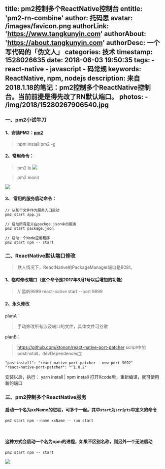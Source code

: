 title: pm2控制多个ReactNative控制台
entitle: 'pm2-rn-combine'
author: 托码思
avatar: /images/favicon.png
authorLink: 'https://www.tangkunyin.com'
authorAbout: 'https://about.tangkunyin.com'
authorDesc: 一个写代码的「伪文人」
categories: 技术
timestamp: 1528026635
date: 2018-06-03 19:50:35
tags:
    - react-native
    - javascript
    - 码常规
keywords: ReactNative, npm, nodejs
description: 来自2018.1.18的笔记：pm2控制多个ReactNative控制台。当前前提是得先改了RN默认端口。
photos:
    - /img/2018/15280267906540.jpg
---

### 一、pm2小试牛刀

#### 1、安装PM2：[pm2](https://github.com/Unitech/pm2)
> npm install pm2 -g

#### 2、常用命令：
> pm2 ls
![](/img/2018/15280267906540.jpg)

> pm2 monit

![](/img/2018/15280268329791.jpg)

#### 3、 常用的服务启动命令：
```
// 从某个文件作为服务入口启动
pm2 start app.js
​
// 启动所有定义在packge.json中的服务
pm2 start package.json
​
// 启动一个Node应用程序
pm2 start npm -- start
```

### 二、ReactNative默认端口修改

> 默人情况下，ReactNative的PackageManager端口是8081。

#### 1、临时修改端口（这个命令是2017年8月1号以后增加的功能）
> // 监听9999
> react-native start --port 9999

#### 2、永久修改

planA：
> 手动修改所有涉及端口的文件，具体文件可谷歌

planB：

> https://github.com/ktonon/react-native-port-patcher
> script中加postinstall，devDependences加

```
"postinstall": "react-native-port-patcher --new-port 9092"
"react-native-port-patcher": "^1.0.2"
```

安装以后，执行： yarn install | npm install 
打开Xcode后，重新编译，就可使用新的端口

### 三、pm2控制多个ReactNative服务

#### 启动一个名为xxName的进程，可多个一起。其中`start`为`scripts`中定义的命令

```
pm2 start npm --name xxName -- run start
```
​
#### 这种方式会启动一个名为npm的进程，如果不区别名称，则另外一个无法启动

```
pm2 start npm -- start
```


![](/img/2018/15280271298874.jpg)


